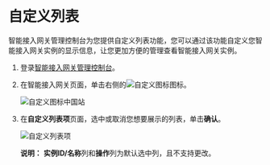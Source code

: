 # 自定义列表

智能接入网关管理控制台为您提供自定义列表功能，您可以通过该功能自定义您智能接入网关实例的显示信息，让您更加方便的管理查看智能接入网关实例。

1.  登录[智能接入网关管理控制台](https://smartag.console.aliyun.com)。

2.  在智能接入网关页面，单击右侧的![自定义图标](https://static-aliyun-doc.oss-cn-hangzhou.aliyuncs.com/assets/img/zh-CN/8803129951/p101724.png)图标。

    ![自定义图标中国站](https://static-aliyun-doc.oss-cn-hangzhou.aliyuncs.com/assets/img/zh-CN/8803129951/p161778.png)

3.  在**自定义列表项**页面，选中或取消您想要展示的列表，单击**确认**。

    ![自定义列表项](https://static-aliyun-doc.oss-cn-hangzhou.aliyuncs.com/assets/img/zh-CN/8803129951/p101725.png)

    **说明：** **实例ID/名称**列和**操作**列为默认选中列，且不支持更改。


